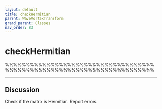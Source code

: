 ```yaml
---
layout: default
title: checkHermitian
parent: WaveVortexTransform
grand_parent: Classes
nav_order: 83
---
```


#  checkHermitian

%%%%%%%%%%%%%%%%%%%%%%%%%%%%%%%%%%%%%%%%%%%%%%%%%%%%%%%%%%%%%%%%%%%%%%%%


---

## Discussion

  Check if the matrix is Hermitian. Report errors.

